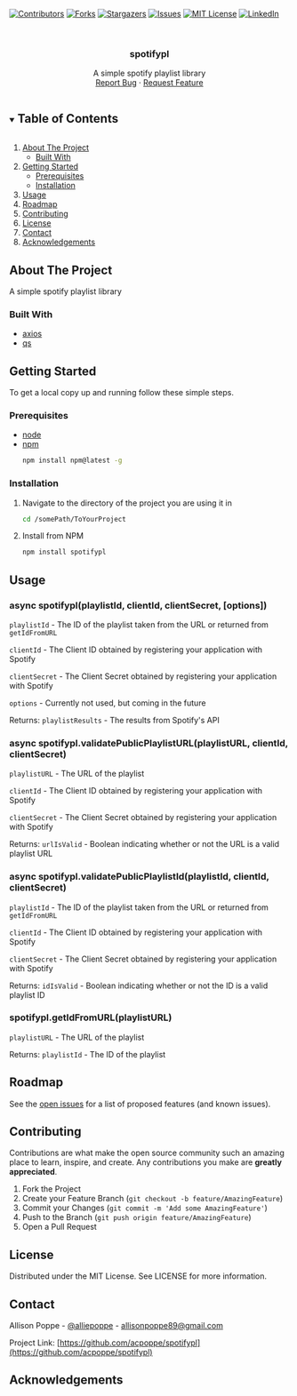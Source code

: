 <!-- PROJECT SHIELDS -->
<!--
*** I'm using markdown "reference style" links for readability.
*** Reference links are enclosed in brackets [ ] instead of parentheses ( ).
*** See the bottom of this document for the declaration of the reference variables
*** for contributors-url, forks-url, etc. This is an optional, concise syntax you may use.
*** https://www.markdownguide.org/basic-syntax/#reference-style-links
-->
[![Contributors][contributors-shield]][contributors-url]
[![Forks][forks-shield]][forks-url]
[![Stargazers][stars-shield]][stars-url]
[![Issues][issues-shield]][issues-url]
[![MIT License][license-shield]][license-url]
[![LinkedIn][linkedin-shield]][linkedin-url]



<!-- PROJECT LOGO -->
<br />
<p align="center">

  <h3 align="center">spotifypl</h3>

  <p align="center">
    A simple spotify playlist library
    <br />
    <a href="https://github.com/acpoppe/spotifypl/issues">Report Bug</a>
    ·
    <a href="https://github.com/acpoppe/spotifypl/issues">Request Feature</a>
  </p>
</p>



<!-- TABLE OF CONTENTS -->
<details open="open">
  <summary><h2 style="display: inline-block">Table of Contents</h2></summary>
  <ol>
    <li>
      <a href="#about-the-project">About The Project</a>
      <ul>
        <li><a href="#built-with">Built With</a></li>
      </ul>
    </li>
    <li>
      <a href="#getting-started">Getting Started</a>
      <ul>
        <li><a href="#prerequisites">Prerequisites</a></li>
        <li><a href="#installation">Installation</a></li>
      </ul>
    </li>
    <li><a href="#usage">Usage</a></li>
    <li><a href="#roadmap">Roadmap</a></li>
    <li><a href="#contributing">Contributing</a></li>
    <li><a href="#license">License</a></li>
    <li><a href="#contact">Contact</a></li>
    <li><a href="#acknowledgements">Acknowledgements</a></li>
  </ol>
</details>



<!-- ABOUT THE PROJECT -->
## About The Project

A simple spotify playlist library


### Built With

* [axios](https://github.com/axios/axios)
* [qs](https://github.com/ljharb/qs)



<!-- GETTING STARTED -->
## Getting Started

To get a local copy up and running follow these simple steps.

### Prerequisites
* [node](https://nodejs.org/en/download/package-manager/)
* [npm](https://docs.npmjs.com/downloading-and-installing-node-js-and-npm)
  ```sh
  npm install npm@latest -g
  ```

### Installation

1. Navigate to the directory of the project you are using it in
   ```sh
   cd /somePath/ToYourProject
   ```
3. Install from NPM
   ```sh
   npm install spotifypl
   ```



<!-- USAGE EXAMPLES -->
## Usage

### async spotifypl(playlistId, clientId, clientSecret, [options])

`playlistId` - The ID of the playlist taken from the URL or returned from `getIdFromURL`

`clientId` - The Client ID obtained by registering your application with Spotify

`clientSecret` - The Client Secret obtained by registering your application with Spotify

`options` - Currently not used, but coming in the future

Returns: `playlistResults` - The results from Spotify's API
<br />

### async spotifypl.validatePublicPlaylistURL(playlistURL, clientId, clientSecret)

`playlistURL` - The URL of the playlist

`clientId` - The Client ID obtained by registering your application with Spotify

`clientSecret` - The Client Secret obtained by registering your application with Spotify

Returns: `urlIsValid` - Boolean indicating whether or not the URL is a valid playlist URL
<br />

### async spotifypl.validatePublicPlaylistId(playlistId, clientId, clientSecret)

`playlistId` - The ID of the playlist taken from the URL or returned from `getIdFromURL`

`clientId` - The Client ID obtained by registering your application with Spotify

`clientSecret` - The Client Secret obtained by registering your application with Spotify

Returns: `idIsValid` - Boolean indicating whether or not the ID is a valid playlist ID
<br />

### spotifypl.getIdFromURL(playlistURL)

`playlistURL` - The URL of the playlist

Returns: `playlistId` - The ID of the playlist



<!-- ROADMAP -->
## Roadmap

See the [open issues](https://github.com/acpoppe/spotifypl/issues) for a list of proposed features (and known issues).



<!-- CONTRIBUTING -->
## Contributing

Contributions are what make the open source community such an amazing place to learn, inspire, and create. Any contributions you make are **greatly appreciated**.

1. Fork the Project
2. Create your Feature Branch (`git checkout -b feature/AmazingFeature`)
3. Commit your Changes (`git commit -m 'Add some AmazingFeature'`)
4. Push to the Branch (`git push origin feature/AmazingFeature`)
5. Open a Pull Request



<!-- LICENSE -->
## License

Distributed under the MIT License. See LICENSE for more information.



<!-- CONTACT -->
## Contact

Allison Poppe - [@alliepoppe](https://twitter.com/alliepoppe) - allisonpoppe89@gmail.com

Project Link: [https://github.com/acpoppe/spotifypl](https://github.com/acpoppe/spotifypl)



<!-- ACKNOWLEDGEMENTS -->
## Acknowledgements





<!-- MARKDOWN LINKS & IMAGES -->
<!-- https://www.markdownguide.org/basic-syntax/#reference-style-links -->
[contributors-shield]: https://img.shields.io/github/contributors/acpoppe/spotifypl.svg?style=for-the-badge
[contributors-url]: https://github.com/acpoppe/spotifypl/graphs/contributors
[forks-shield]: https://img.shields.io/github/forks/acpoppe/spotifypl.svg?style=for-the-badge
[forks-url]: https://github.com/acpoppe/spotifypl/network/members
[stars-shield]: https://img.shields.io/github/stars/acpoppe/spotifypl.svg?style=for-the-badge
[stars-url]: https://github.com/acpoppe/spotifypl/stargazers
[issues-shield]: https://img.shields.io/github/issues/acpoppe/spotifypl.svg?style=for-the-badge
[issues-url]: https://github.com/acpoppe/spotifypl/issues
[license-shield]: https://img.shields.io/badge/Licence-Apache%202.0-blue.svg?style=for-the-badge
[license-url]: https://github.com/acpoppe/spotifypl/blob/master/LICENSE
[linkedin-shield]: https://img.shields.io/badge/-LinkedIn-black.svg?style=for-the-badge&logo=linkedin&colorB=555
[linkedin-url]: https://linkedin.com/in/allison-poppe-2426a7193
